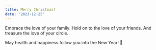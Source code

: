 ```yaml
---
title: Merry Christmas!
date: "2023-12-25"
---
```


Embrace the love of your family. Hold on to the love of your friends. And treasure the love of your circle.️ 

May health and happiness follow you into the New Year! 🎁
